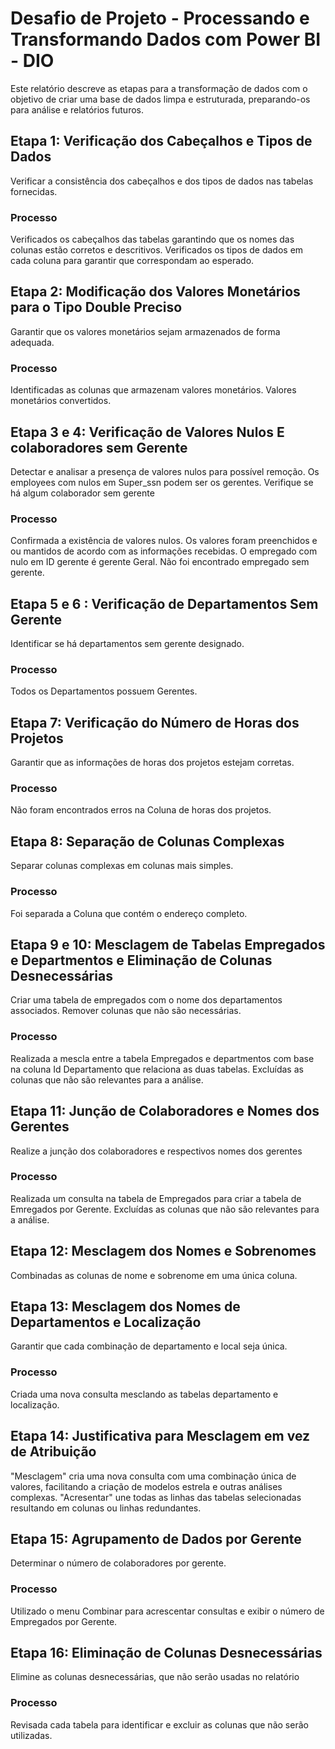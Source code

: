 # Desafio de Projeto - Processando e Transformando Dados com Power BI - DIO

Este relatório descreve as etapas para a transformação de dados com o objetivo de criar uma base de dados limpa e estruturada, preparando-os para análise e relatórios futuros.

## Etapa 1: Verificação dos Cabeçalhos e Tipos de Dados

Verificar a consistência dos cabeçalhos e dos tipos de dados nas tabelas fornecidas.

### Processo
Verificados os cabeçalhos das tabelas garantindo que os nomes das colunas estão corretos e descritivos.
Verificados os tipos de dados em cada coluna para garantir que correspondam ao esperado.

## Etapa 2: Modificação dos Valores Monetários para o Tipo Double Preciso

Garantir que os valores monetários sejam armazenados de forma adequada.

### Processo
Identificadas as colunas que armazenam valores monetários.
Valores monetários convertidos. 

## Etapa 3 e 4: Verificação de Valores Nulos E colaboradores sem Gerente

Detectar e analisar a presença de valores nulos para possível remoção.
Os employees com nulos em Super_ssn podem ser os gerentes. Verifique se há algum colaborador sem gerente

### Processo
Confirmada a existência de valores nulos. 
Os valores foram preenchidos e ou mantidos de acordo com as informações recebidas.
O empregado com nulo em ID gerente é gerente Geral. 
Não foi encontrado empregado sem gerente.

## Etapa 5 e 6 : Verificação de Departamentos Sem Gerente

Identificar se há departamentos sem gerente designado.

### Processo
Todos os Departamentos possuem Gerentes.

## Etapa 7: Verificação do Número de Horas dos Projetos

Garantir que as informações de horas dos projetos estejam corretas.

### Processo
Não foram encontrados erros na Coluna de horas dos projetos.

## Etapa 8: Separação de Colunas Complexas

Separar colunas complexas em colunas mais simples.

### Processo
Foi separada a Coluna que contém o endereço completo.

## Etapa 9 e 10: Mesclagem de Tabelas Empregados e Departmentos e Eliminação de Colunas Desnecessárias

Criar uma tabela de empregados com o nome dos departamentos associados.
Remover colunas que não são necessárias.

### Processo
Realizada a mescla entre a tabela Empregados e departmentos com base na coluna Id Departamento que relaciona as duas tabelas.
Excluídas as colunas que não são relevantes para a análise.

## Etapa 11: Junção de Colaboradores e Nomes dos Gerentes

Realize a junção dos colaboradores e respectivos nomes dos gerentes

### Processo
Realizada um consulta na tabela de Empregados para criar a tabela de Emregados por Gerente.
Excluídas as colunas que não são relevantes para a análise.

## Etapa 12: Mesclagem dos Nomes e Sobrenomes

Combinadas as colunas de nome e sobrenome em uma única coluna.

## Etapa 13: Mesclagem dos Nomes de Departamentos e Localização

Garantir que cada combinação de departamento e local seja única.

### Processo
Criada uma nova consulta mesclando as tabelas departamento e localização.


## Etapa 14: Justificativa para Mesclagem em vez de Atribuição

"Mesclagem" cria uma nova consulta com uma combinação única de valores, facilitando a criação de modelos estrela e outras análises complexas.
"Acresentar" une todas as linhas das tabelas selecionadas resultando em colunas ou linhas redundantes.

## Etapa 15: Agrupamento de Dados por Gerente

Determinar o número de colaboradores por gerente.

### Processo
Utilizado o menu Combinar para acrescentar consultas e exibir o número de Empregados por Gerente.

## Etapa 16: Eliminação de Colunas Desnecessárias

Elimine as colunas desnecessárias, que não serão usadas no relatório

### Processo
Revisada cada tabela para identificar e excluir as colunas que não serão utilizadas.

